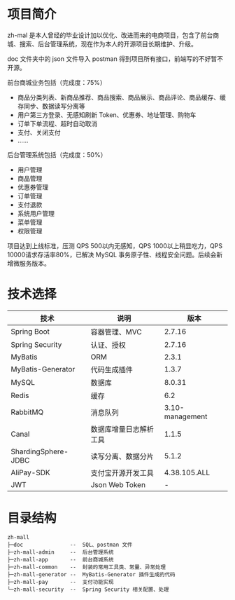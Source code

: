 # 项目简介

zh-mal 是本人曾经的毕业设计加以优化、改进而来的电商项目，包含了前台商城、搜索、后台管理系统，现在作为本人的开源项目长期维护、升级。

doc 文件夹中的 json 文件导入 postman 得到项目所有接口，前端写的不好暂不开源。

前台商城业务包括（完成度：75%）
- 商品分类列表、新商品推荐、商品搜索、商品展示、商品评论、商品缓存、缓存同步、数据读写分离等
- 用户第三方登录、无感知刷新 Token、优惠券、地址管理、购物车
- 订单下单流程、超时自动取消
- 支付、关闭支付
- ……

后台管理系统包括（完成度：50%）
- 用户管理
- 商品管理
- 优惠券管理
- 订单管理
- 支付退款
- 系统用户管理
- 菜单管理
- 权限管理

项目达到上线标准，压测 QPS 500以内无感知，QPS 1000以上稍显吃力，QPS 10000请求存活率80%，已解决 MySQL 事务原子性、线程安全问题。后续会新增微服务版本。

# 技术选择

| 技术       | 说明                  | 版本                            |
| ---------- | --------------------- | ---------------------------- |
| Spring Boot           | 容器管理、MVC          | 2.7.16            |
| Spring Security       | 认证、授权             | 2.7.16            |
| MyBatis               | ORM                   | 2.3.1             |
| MyBatis-Generator     | 代码生成插件            | 1.3.7             |
| MySQL                 | 数据库               | 8.0.31            |
| Redis                 | 缓存                | 6.2               |
| RabbitMQ              | 消息队列              | 3.10-management   |
| Canal                 | 数据库增量日志解析工具   | 1.1.5             |
| ShardingSphere-JDBC   | 读写分离、数据分片     | 5.1.2             |
| AliPay-SDK            | 支付宝开源开发工具     | 4.38.105.ALL      |
| JWT                   | Json Web Token        | -             |

# 目录结构

```shell
zh-mall
├─doc               --	SQL、postman 文件
├─zh-mall-admin	    --	后台管理系统
├─zh-mall-app	    --	前台商城系统
├─zh-mall-common    --	封装的常用工具类、常量、异常处理
├─zh-mall-generator --	MyBatis-Generator 插件生成的代码
├─zh-mall-pay	    --	支付功能实现
└─zh-mall-security  --	Spring Security 相关配置、处理
```
